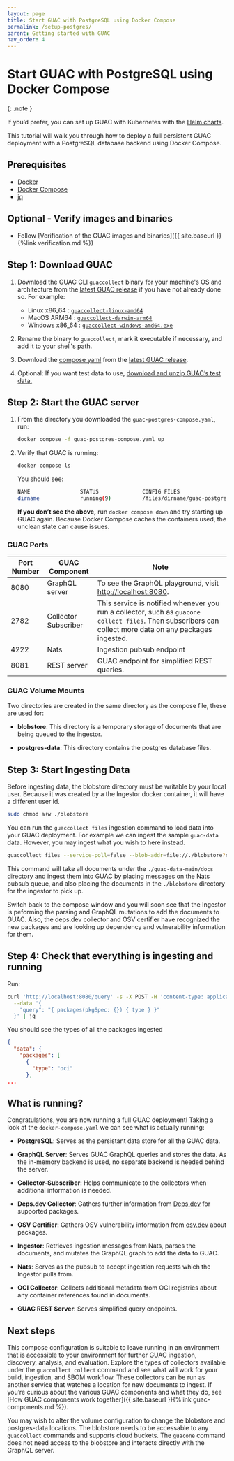 ```yaml
---
layout: page
title: Start GUAC with PostgreSQL using Docker Compose
permalink: /setup-postgres/
parent: Getting started with GUAC
nav_order: 4
---
```


# Start GUAC with PostgreSQL using Docker Compose

{: .note }

If you’d prefer, you can set up GUAC with Kubernetes with the
[Helm charts](https://github.com/guacsec/helm-charts/tree/main/charts/guac).

This tutorial will walk you through how to deploy a full persistent GUAC
deployment with a PostgreSQL database backend using Docker Compose.

## Prerequisites

- [Docker](https://docs.docker.com/get-docker/)
- [Docker Compose](https://docs.docker.com/compose/install/)
- [jq](https://stedolan.github.io/jq/download/)

## Optional - Verify images and binaries

- Follow [Verification of the GUAC images and
  binaries]({{ site.baseurl }}{%link verification.md %})

## Step 1: Download GUAC

1. Download the GUAC CLI `guaccollect` binary for your machine's OS and
   architecture from the
   [latest GUAC release](https://github.com/guacsec/guac/releases/latest) if you
   have not already done so. For example:
   - Linux x86_64 :
     [`guaccollect-linux-amd64`](https://github.com/guacsec/guac/releases/latest/download/guaccollect-linux-amd64)
   - MacOS ARM64 :
     [`guaccollect-darwin-arm64`](https://github.com/guacsec/guac/releases/latest/download/guaccollect-darwin-arm64)
   - Windows x86_64 :
     [`guaccollect-windows-amd64.exe`](https://github.com/guacsec/guac/releases/latest/download/guaccollect-windows-amd64.exe)

1. Rename the binary to `guaccollect`, mark it executable if necessary, and add
   it to your shell's path.

1. Download the
   [compose yaml](https://github.com/guacsec/guac/releases/latest/download/guac-postgres-compose.yaml)
   from the
   [latest GUAC release](https://github.com/guacsec/guac/releases/latest).

1. Optional: If you want test data to use,
   [download and unzip GUAC’s test data.](https://github.com/guacsec/guac-data/archive/refs/heads/main.zip)

## Step 2: Start the GUAC server

1. From the directory you downloaded the `guac-postgres-compose.yaml`, run:

   ```bash
   docker compose -f guac-postgres-compose.yaml up
   ```

1. Verify that GUAC is running:

   ```bash
   docker compose ls
   ```

   You should see:

   ```bash
   NAME                STATUS              CONFIG FILES
   dirname             running(9)          /files/dirname/guac-postgres-compose.yml
   ```

   **If you don’t see the above,** run `docker compose down` and try starting up
   GUAC again. Because Docker Compose caches the containers used, the unclean
   state can cause issues.

### GUAC Ports

| Port Number | GUAC Component       | Note                                                                                                                                                     |
| ----------- | -------------------- | -------------------------------------------------------------------------------------------------------------------------------------------------------- |
| 8080        | GraphQL server       | To see the GraphQL playground, visit [http://localhost:8080](http://localhost:8080).                                                                     |
| 2782        | Collector Subscriber | This service is notified whenever you run a collector, such as `guacone collect files`. Then subscribers can collect more data on any packages ingested. |
| 4222        | Nats                 | Ingestion pubsub endpoint                                                                                                                                |
| 8081        | REST server          | GUAC endpoint for simplified REST queries.                                                                                                               |

### GUAC Volume Mounts

Two directories are created in the same directory as the compose file, these are
used for:

- **blobstore**: This directory is a temporary storage of documents that are
  being queued to the ingestor.

- **postgres-data**: This directory contains the postgres database files.

## Step 3: Start Ingesting Data

Before ingesting data, the blobstore directory must be writable by your local
user. Because it was created by a the Ingestor docker container, it will have a
different user id.

```bash
sudo chmod a+w ./blobstore
```

You can run the `guaccollect files` ingestion command to load data into your
GUAC deployment. For example we can ingest the sample `guac-data` data. However,
you may ingest what you wish to here instead.

```bash
guaccollect files --service-poll=false --blob-addr=file://./blobstore?no_tmp_dir=true ./guac-data-main/docs
```

This command will take all documents under the `./guac-data-main/docs` directory
and ingest them into GUAC by placing messages on the Nats pubsub queue, and also
placing the documents in the `./blobstore` directory for the ingestor to pick
up.

Switch back to the compose window and you will soon see that the Ingestor is
peforming the parsing and GraphQL mutations to add the documents to GUAC. Also,
the deps.dev collector and OSV certifier have recognized the new packages and
are looking up dependency and vulnerability information for them.

## Step 4: Check that everything is ingesting and running

Run:

```bash
curl 'http://localhost:8080/query' -s -X POST -H 'content-type: application/json' \
  --data '{
    "query": "{ packages(pkgSpec: {}) { type } }"
  }' | jq
```

You should see the types of all the packages ingested

```json
{
  "data": {
    "packages": [
      {
        "type": "oci"
      },
...
```

## What is running?

Congratulations, you are now running a full GUAC deployment! Taking a look at
the `docker-compose.yaml` we can see what is actually running:

- **PostgreSQL**: Serves as the persistant data store for all the GUAC data.

- **GraphQL Server**: Serves GUAC GraphQL queries and stores the data. As the
  in-memory backend is used, no separate backend is needed behind the server.

- **Collector-Subscriber**: Helps communicate to the collectors when additional
  information is needed.

- **Deps.dev Collector**: Gathers further information from
  [Deps.dev](https://deps.dev/) for supported packages.

- **OSV Certifier**: Gathers OSV vulnerability information from
  [osv.dev](https://osv.dev/) about packages.

- **Ingestor**: Retrieves ingestion messages from Nats, parses the documents,
  and mutates the GraphQL graph to add the data to GUAC.

- **Nats**: Serves as the pubsub to accept ingestion requests which the Ingestor
  pulls from.

- **OCI Collector**: Collects additional metadata from OCI registries about any
  container references found in documents.

- **GUAC REST Server**: Serves simplified query endpoints.

## Next steps

This compose configuration is suitable to leave running in an environment that
is accessible to your environment for further GUAC ingestion, discovery,
analysis, and evaluation. Explore the types of collectors available under the
`guaccollect collect` command and see what will work for your build, ingestion,
and SBOM workflow. These collectors can be run as another service that watches a
location for new documents to ingest. If you’re curious about the various GUAC
components and what they do, see [How GUAC components work together]({{
site.baseurl }}{%link guac-components.md %}).

You may wish to alter the volume configuration to change the blobstore and
postgres-data locations. The blobstore needs to be accessable to any
`guaccollect` commands and supports cloud buckets. The `guacone` command does
not need access to the blobstore and interacts directly with the GraphQL server.
